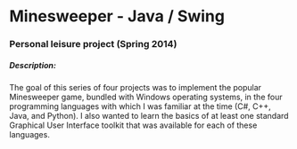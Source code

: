 # Minesweeper - Java / Swing

### Personal leisure project (Spring 2014)

##### Description:
The goal of this series of four projects was to implement the popular Minesweeper game, bundled with Windows operating systems, in the four programming languages with which I was familiar at the time (C#, C++, Java, and Python). I also wanted to learn the basics of at least one standard Graphical User Interface toolkit that was available for each of these languages.
